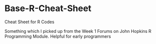 # Base-R-Cheat-Sheet
Cheat Sheet for R Codes

Something which I picked up from the Week 1 Forums on John Hopkins R Programming Module. Helpful for early programmers
